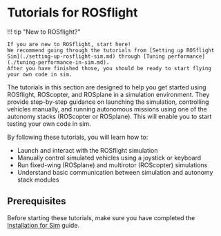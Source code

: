 # Tutorials for ROSflight

!!! tip "New to ROSflight?"

    If you are new to ROSflight, start here!
    We recommend going through the tutorials from [Setting up ROSflight Sim](./setting-up-rosflight-sim.md) through [Tuning performance](./tuning-performance-in-sim.md).
    After you have finished those, you should be ready to start flying your own code in sim.

The tutorials in this section are designed to help you get started using ROSflight, ROScopter, and ROSplane in a simulation environment.
They provide step-by-step guidance on launching the simulation, controlling vehicles manually, and running autonomous missions using one of the autonomy stacks (ROScopter or ROSplane).
This will enable you to start testing your own code in sim.

By following these tutorials, you will learn how to:

- Launch and interact with the ROSflight simulation
- Manually control simulated vehicles using a joystick or keyboard
- Run fixed-wing (ROSplane) and multirotor (ROScopter) simulations
- Understand basic communication between simulation and autonomy stack modules

## Prerequisites

Before starting these tutorials, make sure you have completed the [Installation for Sim](../installation/installation-sim.md) guide.
